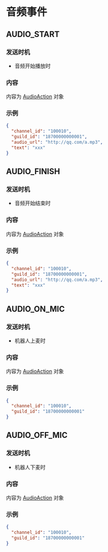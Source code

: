 # 音频事件

## AUDIO_START

### 发送时机

- 音频开始播放时

### 内容

内容为 [AudioAction](../openapi/audio/model.md#audioaction) 对象

### 示例

```json
{
  "channel_id": "100010",
  "guild_id": "18700000000001",
  "audio_url": "http://qq.com/a.mp3",
  "text": "xxx"
}
```

## AUDIO_FINISH

### 发送时机

- 音频开始结束时

### 内容

内容为 [AudioAction](../openapi/audio/model.md#audioaction) 对象

### 示例

```json
{
  "channel_id": "100010",
  "guild_id": "18700000000001",
  "audio_url": "http://qq.com/a.mp3",
  "text": "xxx"
}
```

## AUDIO_ON_MIC

### 发送时机

- 机器人上麦时

### 内容

内容为 [AudioAction](../openapi/audio/model.md#audioaction) 对象

### 示例

```json
{
  "channel_id": "100010",
  "guild_id": "18700000000001"
}
```

## AUDIO_OFF_MIC

### 发送时机

- 机器人下麦时

### 内容

内容为 [AudioAction](../openapi/audio/model.md#audioaction) 对象

### 示例

```json
{
  "channel_id": "100010",
  "guild_id": "18700000000001"
}
```
